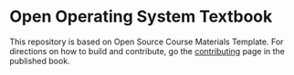 # Open Operating System Textbook

This repository is based on Open Source Course Materials Template.  For directions on how to build and contribute, go the [contributing](https://jupyterhub-redhat-ods-applications.apps.buaws-dev.idu6.p1.openshiftapps.com/user/okrieg/files/Work/openos/textbook/_build/html/contributing/Contributing.html) page in the published book. 


